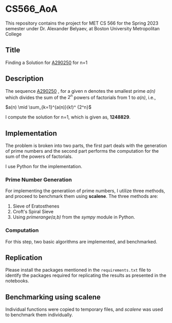 # CS566_AoA

[](https://github.com/I-9028/CS566_AoA#cs566_aoa)

This repository contains the project for MET CS 566 for the Spring 2023 semester under Dr. Alexander Belyaev, at Boston University Metropolitan College

## Title
Finding a Solution for [A290250](https://oeis.org/A290250) for n=1

## Description
The sequence [A290250](https://oeis.org/A290250) , for a given n denotes the smallest prime *a(n)* which divides the sum of the $2^n$ powers of factorials from 1 to *a(n)*, i.e.,

$a(n) \mid \sum_{k=1}^{a(n)}(k!)^ {2^n}$ 

I compute the solution for n=1, which is given as, **1248829**.

## Implementation
The problem is broken into two parts, the first part deals with the generation of prime numbers and the second part performs the computation for the sum of the powers of factorials. 

I use Python for the implementation.

### Prime Number Generation
For implementing the generatiion of prime numbers, I utilize three methods, and proceed to benchmark them using **scalene**. The three methods are:

 1. Sieve of Eratosthenes
 2. Croft's Spiral Sieve
 3. Using _primerange(a,b)_ from the _sympy_ module in Python.

### Computation
For this step, two basic algorithms are implemented, and benchmarked.

## Replication
Please install the packages mentioned in the ``requirements.txt`` file to identify the packages required for replicating the results as presented in the notebooks.

## Benchmarking using scalene
Individual functions were copied to temporary files, and *scalene* was used to benchmark them individually.


